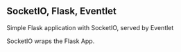 ## SocketIO, Flask, Eventlet

Simple Flask application with SocketIO, served by Eventlet

SocketIO wraps the Flask App.
